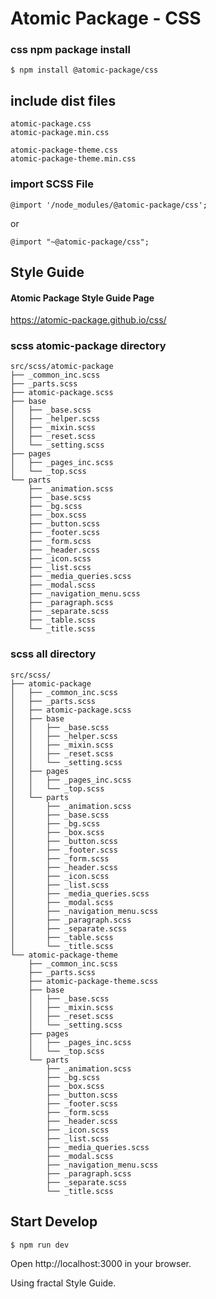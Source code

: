 # Atomic Package - CSS


### css npm package install

```
$ npm install @atomic-package/css
```

## include dist files

```
atomic-package.css
atomic-package.min.css

atomic-package-theme.css
atomic-package-theme.min.css
```

### import SCSS File

```
@import '/node_modules/@atomic-package/css';
```

or 

```
@import "~@atomic-package/css";
```



## Style Guide 

#### Atomic Package Style Guide Page

https://atomic-package.github.io/css/


### scss atomic-package directory

```
src/scss/atomic-package
├── _common_inc.scss
├── _parts.scss
├── atomic-package.scss
├── base
│   ├── _base.scss
│   ├── _helper.scss
│   ├── _mixin.scss
│   ├── _reset.scss
│   └── _setting.scss
├── pages
│   ├── _pages_inc.scss
│   └── _top.scss
└── parts
    ├── _animation.scss
    ├── _base.scss
    ├── _bg.scss
    ├── _box.scss
    ├── _button.scss
    ├── _footer.scss
    ├── _form.scss
    ├── _header.scss
    ├── _icon.scss
    ├── _list.scss
    ├── _media_queries.scss
    ├── _modal.scss
    ├── _navigation_menu.scss
    ├── _paragraph.scss
    ├── _separate.scss
    ├── _table.scss
    └── _title.scss
```    



### scss all directory

```
src/scss/
├── atomic-package
│   ├── _common_inc.scss
│   ├── _parts.scss
│   ├── atomic-package.scss
│   ├── base
│   │   ├── _base.scss
│   │   ├── _helper.scss
│   │   ├── _mixin.scss
│   │   ├── _reset.scss
│   │   └── _setting.scss
│   ├── pages
│   │   ├── _pages_inc.scss
│   │   └── _top.scss
│   └── parts
│       ├── _animation.scss
│       ├── _base.scss
│       ├── _bg.scss
│       ├── _box.scss
│       ├── _button.scss
│       ├── _footer.scss
│       ├── _form.scss
│       ├── _header.scss
│       ├── _icon.scss
│       ├── _list.scss
│       ├── _media_queries.scss
│       ├── _modal.scss
│       ├── _navigation_menu.scss
│       ├── _paragraph.scss
│       ├── _separate.scss
│       ├── _table.scss
│       └── _title.scss
└── atomic-package-theme
    ├── _common_inc.scss
    ├── _parts.scss
    ├── atomic-package-theme.scss
    ├── base
    │   ├── _base.scss
    │   ├── _mixin.scss
    │   ├── _reset.scss
    │   └── _setting.scss
    ├── pages
    │   ├── _pages_inc.scss
    │   └── _top.scss
    └── parts
        ├── _animation.scss
        ├── _bg.scss
        ├── _box.scss
        ├── _button.scss
        ├── _footer.scss
        ├── _form.scss
        ├── _header.scss
        ├── _icon.scss
        ├── _list.scss
        ├── _media_queries.scss
        ├── _modal.scss
        ├── _navigation_menu.scss
        ├── _paragraph.scss
        ├── _separate.scss
        └── _title.scss
```

## Start Develop

```
$ npm run dev
```

Open http://localhost:3000 in your browser.

Using fractal Style Guide.
